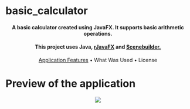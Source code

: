 # basic_calculator

<h4 align="center">A basic calculator created using JavaFX. It supports basic arithmetic operations.</h4>

<h4 align="center">This project uses Java, <a href="https://openjfx.io/">rJavaFX</a> and <a href="https://gluonhq.com/products/scene-builder/">Scenebuilder.</h4>

<p align="center">
  <a href="#key-features">Application Features</a> •
  <a>What Was Used</a> •
  <a>License</a>
</p>

# Preview of the application
<div align="center">
  <img src="https://user-images.githubusercontent.com/132011413/235322515-948b162c-1811-4cc1-af9a-d72351db8930.gif"/>
</div>
